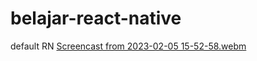 # belajar-react-native

default RN [Screencast from 2023-02-05 15-52-58.webm](https://user-images.githubusercontent.com/74030159/216810134-d0c41042-b5d1-4b8b-9482-cd010933ee14.webm)
